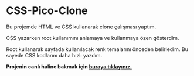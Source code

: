 # CSS-Pico-Clone

Bu projemde HTML ve CSS kullanarak clone çalışması yaptım.

CSS yazarken root kullanımını anlamaya ve kullanmaya özen gösterdim.

Root kullanarak sayfada kullanılacak renk temalarını önceden belirledim. Bu sayede CSS kodlarını daha hızlı yazdım.

<b>Projenin canlı haline bakmak için [buraya tıklayınız.](https://pico-clone-css-tugbaay.netlify.app/) </b>
